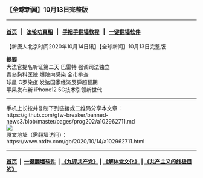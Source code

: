 ### 【全球新闻】10月13日完整版
------------------------

#### [首页](https://github.com/gfw-breaker/banned-news3/blob/master/README.md) &nbsp;&nbsp;|&nbsp;&nbsp; [法轮功真相](https://github.com/begood0513/basic/blob/master/README.md)  &nbsp;&nbsp;|&nbsp;&nbsp; [手把手翻墙教程](https://github.com/gfw-breaker/guides/wiki)  &nbsp;&nbsp;|&nbsp;&nbsp; [一键翻墙软件](https://github.com/gfw-breaker/nogfw/blob/master/README.md)  



<div><div class="post_content" itemprop="articleBody">
 <p>
  【新唐人北京时间2020年10月14日讯】【全球新闻】10月13日完整版
 </p>
 <p>
  <strong>
   提要
  </strong>
  <br/>
  大法官提名听证第二天
  <ok href="https://www.ntdtv.com/gb/巴雷特.htm">
   巴雷特
  </ok>
  强调司法独立
  <br/>
  <ok href="https://www.ntdtv.com/gb/青岛胸科医院.htm">
   青岛胸科医院
  </ok>
  爆院内感染 全市排查
  <br/>
  球星
  <ok href="https://www.ntdtv.com/gb/c罗染疫.htm">
   C罗染疫
  </ok>
  发达国家经济反弹超预期
  <br/>
  苹果发布新
  <ok href="https://www.ntdtv.com/gb/iphone12.htm">
   iPhone12
  </ok>
  5G技术引领新世代
 </p>
 <div class="single_ad">
 </div>
</div>
</div>
<hr/>
手机上长按并复制下列链接或二维码分享本文章：<br/>
https://github.com/gfw-breaker/banned-news3/blob/master/pages/prog202/a102962711.md <br/>
<a href='https://github.com/gfw-breaker/banned-news3/blob/master/pages/prog202/a102962711.md'><img src='https://github.com/gfw-breaker/banned-news3/blob/master/pages/prog202/a102962711.md.png'/></a> <br/>
原文地址（需翻墙访问）：https://www.ntdtv.com/gb/2020/10/14/a102962711.html


------------------------
#### [首页](https://github.com/gfw-breaker/banned-news3/blob/master/README.md) &nbsp;|&nbsp; [一键翻墙软件](https://github.com/gfw-breaker/nogfw/blob/master/README.md) &nbsp;| [《九评共产党》](https://github.com/gfw-breaker/9ping.md/blob/master/README.md#九评之一评共产党是什么) | [《解体党文化》](https://github.com/gfw-breaker/jtdwh.md/blob/master/README.md) | [《共产主义的终极目的》](https://github.com/gfw-breaker/gczydzjmd.md/blob/master/README.md)


<img src='http://gfw-breaker.win/banned-news3/pages/prog202/a102962711.md' width='0px' height='0px'/>